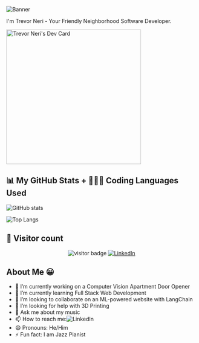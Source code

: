 ![Banner](https://github.com/TNeri1/TNeri1/assets/47682519/41c06f01-39b8-4b0f-bb83-469d91507f56)

I'm Trevor Neri - Your Friendly Neighborhood Software Developer.

<a href="https://app.daily.dev/trevorneri"><img src="https://api.daily.dev/devcards/v2/2CYSo9zCyk5BiEQ1MWXe0.png?r=uwe&type=default" width="356" alt="Trevor Neri's Dev Card"/></a>

## 📊 My GitHub Stats + 🧑🏾‍💻 Coding Languages Used

![GitHub stats](https://github-readme-stats.vercel.app/api?username=yourusername&show_icons=true&theme=radical&hide_border=true&bg_color=30,e96443,904e95&title_color=fff&text_color=9f9f9f)

![Top Langs](https://github-readme-stats.vercel.app/api/top-langs/?username=yourusername&layout=compact&theme=radical&hide_border=true&bg_color=30,e96443,904e95&title_color=fff&text_color=9f9f9f)

## 👥 Visitor count

<p align="center">
  <img src="https://visitor-badge.laobi.icu/badge?page_id=yourusername.yourusername" alt="visitor badge"/>
  <a href="https://www.linkedin.com/in/trevorneri/">
    <img src="https://img.shields.io/badge/LinkedIn-0077B5?style=for-the-badge&logo=linkedin&logoColor=white" alt="LinkedIn">
  </a>
</p>

## About Me 😀
- 🔭 I’m currently working on a Computer Vision Apartment Door Opener
- 🌱 I’m currently learning Full Stack Web Development
- 👯 I’m looking to collaborate on an ML-powered website with LangChain
- 🤔 I’m looking for help with 3D Printing
- 💬 Ask me about my music
- 📫 How to reach me:![LinkedIn](https://www.linkedin.com/in/trevorneri/)
- 😄 Pronouns: He/Him
- ⚡ Fun fact: I am Jazz Pianist

